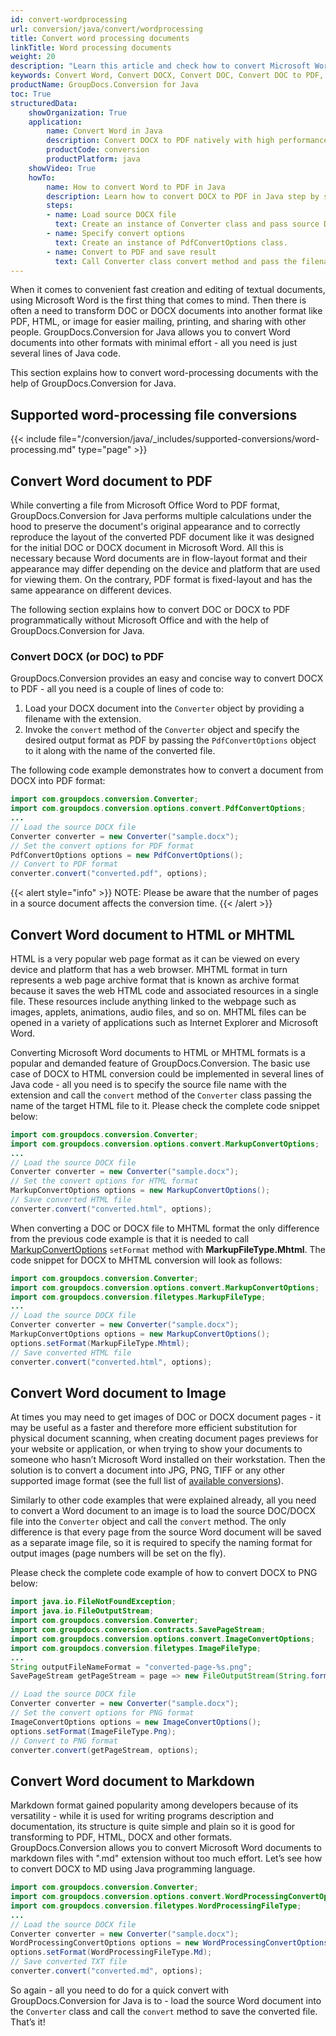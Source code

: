```yaml
---
id: convert-wordprocessing
url: conversion/java/convert/wordprocessing
title: Convert word processing documents
linkTitle: Word processing documents
weight: 20
description: "Learn this article and check how to convert Microsoft Word DOCX, DOC, RTF documents to other formats with GroupDocs.Conversion for Java."
keywords: Convert Word, Convert DOCX, Convert DOC, Convert DOC to PDF, convert Microsoft Word
productName: GroupDocs.Conversion for Java
toc: True
structuredData:
    showOrganization: True
    application:    
        name: Convert Word in Java    
        description: Convert DOCX to PDF natively with high performance using Java language and GroupDocs.Conversion for Java APIs
        productCode: conversion
        productPlatform: java 
    showVideo: True
    howTo:
        name: How to convert Word to PDF in Java 
        description: Learn how to convert DOCX to PDF in Java step by step
        steps:
        - name: Load source DOCX file 
          text: Create an instance of Converter class and pass source DOCX file path as a constructor parameter. You may specify absolute or relative file path as per your requirements. 
        - name: Specify convert options 
          text: Create an instance of PdfConvertOptions class.
        - name: Convert to PDF and save result 
          text: Call Converter class convert method and pass the filename for the converted PDF file and the PdfConvertOptions object from the previous step as parameters.
---
```


When it comes to convenient fast creation and editing of textual documents, using Microsoft Word is the first thing that comes to mind. Then there is often a need to transform DOC or DOCX documents into another format like PDF, HTML, or image for easier mailing, printing, and sharing with other people.
GroupDocs.Conversion for Java allows you to convert Word documents into other formats with minimal effort - all you need is just several lines of Java code.

This section explains how to convert word-processing documents with the help of GroupDocs.Conversion for Java.

## Supported word-processing file conversions

{{< include file="/conversion/java/_includes/supported-conversions/word-processing.md" type="page" >}}

## Convert Word document to PDF

While converting a file from Microsoft Office Word to PDF format, GroupDocs.Conversion for Java performs multiple calculations under the hood to preserve the document's original appearance and to correctly reproduce the layout of the converted PDF document like it was designed for the initial DOC or DOCX document in Microsoft Word. All this is necessary because Word documents are in flow-layout format and their appearance may differ depending on the device and platform that are used for viewing them. On the contrary, PDF format is fixed-layout and has the same appearance on different devices.  
  
The following section explains how to convert DOC or DOCX to PDF programmatically without Microsoft Office and with the help of GroupDocs.Conversion for Java.  

### Convert DOCX (or DOC) to PDF

GroupDocs.Conversion provides an easy and concise way to convert DOCX to PDF - all you need is a couple of lines of code to:

1. Load your DOCX document into the `Converter` object by providing a filename with the extension.
2. Invoke the `convert` method of the `Converter` object and specify the desired output format as PDF by passing the `PdfConvertOptions` object to it along with the name of the converted file.
  
The following code example demonstrates how to convert a document from DOCX into PDF format:

```java
import com.groupdocs.conversion.Converter;
import com.groupdocs.conversion.options.convert.PdfConvertOptions;
...
// Load the source DOCX file
Converter converter = new Converter("sample.docx");
// Set the convert options for PDF format
PdfConvertOptions options = new PdfConvertOptions();
// Convert to PDF format
converter.convert("converted.pdf", options);
```
  
{{< alert style="info" >}}
NOTE: Please be aware that the number of pages in a source document affects the conversion time.
{{< /alert >}}

## Convert Word document to HTML or MHTML

HTML is a very popular web page format as it can be viewed on every device and platform that has a web browser. MHTML format in turn represents a web page archive format that is known as archive format because it saves the web HTML code and associated resources in a single file. These resources include anything linked to the webpage such as images, applets, animations, audio files, and so on. MHTML files can be opened in a variety of applications such as Internet Explorer and Microsoft Word.  

Converting Microsoft Word documents to HTML or MHTML formats is a popular and demanded feature of GroupDocs.Conversion. The basic use case of DOCX to HTML conversion could be implemented in several lines of Java code - all you need is to specify the source file name with the extension and call the `convert` method of the `Converter` class passing the name of the target HTML file to it. Please check the complete code snippet below:

```java
import com.groupdocs.conversion.Converter;
import com.groupdocs.conversion.options.convert.MarkupConvertOptions;
...
// Load the source DOCX file
Converter converter = new Converter("sample.docx");
// Set the convert options for HTML format
MarkupConvertOptions options = new MarkupConvertOptions();
// Save converted HTML file
converter.convert("converted.html", options);
```

When converting a DOC or DOCX file to MHTML format the only difference from the previous code example is that it is needed to call [MarkupConvertOptions](https://reference.groupdocs.com/conversion/java/com.groupdocs.conversion.options.convert/MarkupConvertOptions) `setFormat` method with **MarkupFileType.Mhtml**. The code snippet for DOCX to MHTML conversion will look as follows:

```java
import com.groupdocs.conversion.Converter;
import com.groupdocs.conversion.options.convert.MarkupConvertOptions;
import com.groupdocs.conversion.filetypes.MarkupFileType;
...
// Load the source DOCX file
Converter converter = new Converter("sample.docx");
MarkupConvertOptions options = new MarkupConvertOptions();
options.setFormat(MarkupFileType.Mhtml);
// Save converted HTML file
converter.convert("converted.html", options);
```

## Convert Word document to Image

At times you may need to get images of DOC or DOCX document pages - it may be useful as a faster and therefore more efficient substitution for physical document scanning, when creating document pages previews for your website or application, or when trying to show your documents to someone who hasn’t Microsoft Word installed on their workstation. Then the solution is to convert a document into JPG, PNG, TIFF or any other supported image format (see the full list of [available conversions](#supported-word-processing-file-conversions)). 

Similarly to other code examples that were explained already, all you need to convert a Word document to an image is to load the source DOC/DOCX file into the `Converter` object and call the `convert` method. The only difference is that every page from the source Word document will be saved as a separate image file, so it is required to specify the naming format for output images (page numbers will be set on the fly).  

Please check the complete code example of how to convert DOCX to PNG below:

```java
import java.io.FileNotFoundException;
import java.io.FileOutputStream;
import com.groupdocs.conversion.Converter;
import com.groupdocs.conversion.contracts.SavePageStream;
import com.groupdocs.conversion.options.convert.ImageConvertOptions;
import com.groupdocs.conversion.filetypes.ImageFileType;
...
String outputFileNameFormat = "converted-page-%s.png";
SavePageStream getPageStream = page => new FileOutputStream(String.format(outputFileNameFormat, page));

// Load the source DOCX file
Converter converter = new Converter("sample.docx");
// Set the convert options for PNG format
ImageConvertOptions options = new ImageConvertOptions();
options.setFormat(ImageFileType.Png);  
// Convert to PNG format
converter.convert(getPageStream, options);
```

## Convert Word document to Markdown

Markdown format gained popularity among developers because of its versatility - while it is used for writing programs description and documentation, its structure is quite simple and plain so it is good for transforming to PDF, HTML, DOCX and other formats.
GroupDocs.Conversion allows you to convert Microsoft Word documents to markdown files with ".md" extension without too much effort. Let’s see how to convert DOCX to MD using Java programming language.  

```java
import com.groupdocs.conversion.Converter;
import com.groupdocs.conversion.options.convert.WordProcessingConvertOptions;
import com.groupdocs.conversion.filetypes.WordProcessingFileType;
...
// Load the source DOCX file
Converter converter = new Converter("sample.docx");
WordProcessingConvertOptions options = new WordProcessingConvertOptions();
options.setFormat(WordProcessingFileType.Md);
// Save converted TXT file
converter.convert("converted.md", options);
```
  
So again - all you need to do for a quick convert with GroupDocs.Conversion for Java is to - load the source Word document into the `Converter` class and call the `convert` method to save the converted file. That’s it!
